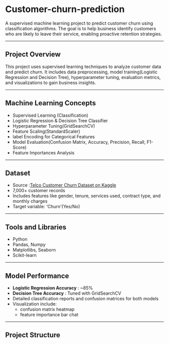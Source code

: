 # Customer-churn-prediction
A supervised machine learning project to predict customer churn using classification algorithms. The goal is to help business identify customers who are likely to leave their service, enabling proactive retention strategies.

---

## Project Overview
This project uses supervised learning techniques to analyze customer data and predict churn. It includes data preprocessing, model training(Logistic Regression and Decision Tree), hyperparameter tuning, evaluation metrics, and visualizations to gain business insights.

---

## Machine Learning Concepts
- Supervised Learning (Classification)
- Logistic Regression & Decision Tree Classifier
- Hyperparameter Tuning(GridSearchCV)
- Feature Scaling(StandardScaler)
- label Encoding for Categorical Features
- Model Evaluation(Confusion Matrix, Accuracy, Precision, Recall, F1-Score)
- Feature Importances Analysis

---

## Dataset

- Source :[Telco Customer Churn Dataset on Kaggle](https://www.kaggle.com/datasets/blastchar/telco-customer-churn?resource=download)
- 7,000+ customer records
- Includes features like gender, tenure, services used, contract type, and monthly charges
- Target variable: 'Churn'(Yes/No)

---

## Tools and Libraries
- Python
- Pandas, Numpy
- Matplotlibs, Seaborn
- Scikit-learn

---

## Model Performance 

- **Logistic Regression Accuracy** : ~85%
- **Decision Tree Accuracy** : Tuned with GridSearchCV
- Detailed classification reports and confusion matrices for both models
- Visualization include:
  - confusion matrix heatmap
  - feature importance bar chat

---

## Project Structure 
```bash


